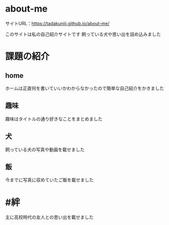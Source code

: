 # about-me
サイトURL：https://tadakuniii.github.io/about-me/

このサイトは私の自己紹介サイトです
飼っている犬や思い出を詰め込みました

# 課題の紹介
## home
ホームは正直何を書いていいかわからなかったので簡単な自己紹介をかきました
## 趣味
趣味はタイトルの通り好きなことをまとめました
## 犬
飼っている犬の写真や動画を載せました
## 飯
今までに写真に収めていたご飯を載せました
# #絆
主に高校時代の友人との思い出を載せました
